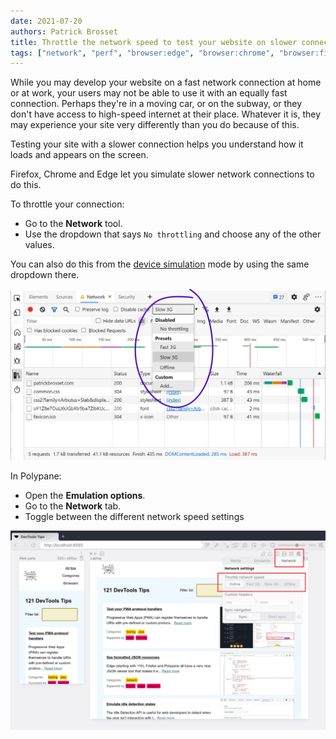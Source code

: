 ```yaml
---
date: 2021-07-20
authors: Patrick Brosset
title: Throttle the network speed to test your website on slower connections
tags: ["network", "perf", "browser:edge", "browser:chrome", "browser:firefox", "browser:polypane"]
---
```

While you may develop your website on a fast network connection at home or at work, your users may not be able to use it with an equally fast connection. Perhaps they're in a moving car, or on the subway, or they don't have access to high-speed internet at their place. Whatever it is, they may experience your site very differently than you do because of this.

Testing your site with a slower connection helps you understand how it loads and appears on the screen.

Firefox, Chrome and Edge let you simulate slower network connections to do this.

To throttle your connection:

* Go to the **Network** tool.
* Use the dropdown that says `No throttling` and choose any of the other values.

You can also do this from the [device simulation](/tips/en/simulate-devices) mode by using the same dropdown there.

![The Network panel in Edge showing the network throttling drop-down.](/assets/img/throttle-network-speed.png)

In Polypane:

* Open the **Emulation options**.
* Go to the **Network** tab.
* Toggle between the different network speed settings

![The Network option in Polypane.](/assets/img/throttle-network-speed-2.png)
